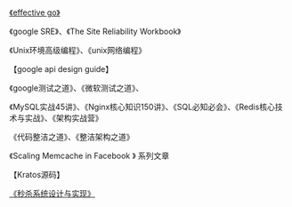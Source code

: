[《effective go》](https://golang.org/doc/effective_go)

《google SRE》、《The Site Reliability Workbook》

《Unix环境高级编程》、《unix网络编程》

【google api design guide】

《google测试之道》、《微软测试之道》、

《MySQL实战45讲》、《Nginx核心知识150讲》、《SQL必知必会》、《Redis核心技术与实战》、《架构实战营》

《代码整洁之道》、《整洁架构之道》

《Scaling Memcache in Facebook 》 系列文章

【Kratos源码】

[《秒杀系统设计与实现》](https://github.com/qiurunze123/miaosha)

